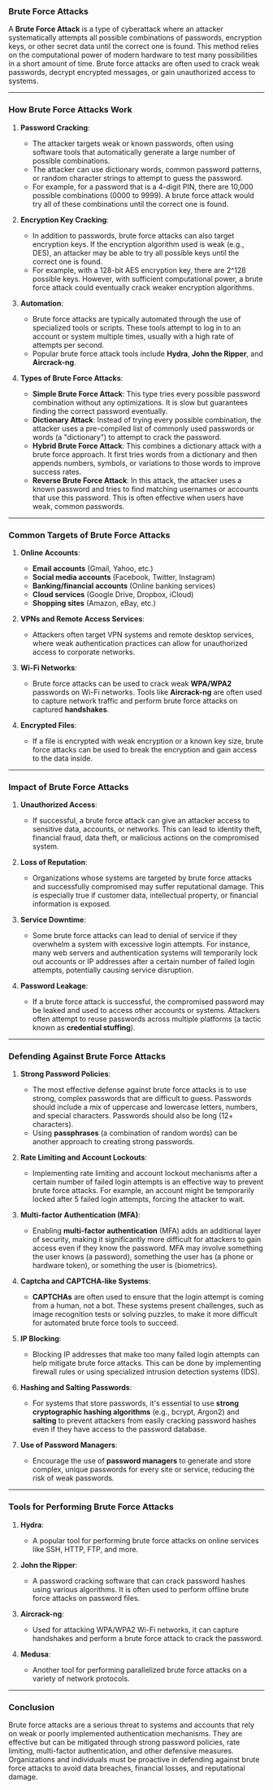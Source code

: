 ### **Brute Force Attacks**

A **Brute Force Attack** is a type of cyberattack where an attacker systematically attempts all possible combinations of passwords, encryption keys, or other secret data until the correct one is found. This method relies on the computational power of modern hardware to test many possibilities in a short amount of time. Brute force attacks are often used to crack weak passwords, decrypt encrypted messages, or gain unauthorized access to systems.

---

### **How Brute Force Attacks Work**

1. **Password Cracking**:
   - The attacker targets weak or known passwords, often using software tools that automatically generate a large number of possible combinations.
   - The attacker can use dictionary words, common password patterns, or random character strings to attempt to guess the password.
   - For example, for a password that is a 4-digit PIN, there are 10,000 possible combinations (0000 to 9999). A brute force attack would try all of these combinations until the correct one is found.

2. **Encryption Key Cracking**:
   - In addition to passwords, brute force attacks can also target encryption keys. If the encryption algorithm used is weak (e.g., DES), an attacker may be able to try all possible keys until the correct one is found.
   - For example, with a 128-bit AES encryption key, there are 2^128 possible keys. However, with sufficient computational power, a brute force attack could eventually crack weaker encryption algorithms.

3. **Automation**:
   - Brute force attacks are typically automated through the use of specialized tools or scripts. These tools attempt to log in to an account or system multiple times, usually with a high rate of attempts per second.
   - Popular brute force attack tools include **Hydra**, **John the Ripper**, and **Aircrack-ng**.

4. **Types of Brute Force Attacks**:
   - **Simple Brute Force Attack**: This type tries every possible password combination without any optimizations. It is slow but guarantees finding the correct password eventually.
   - **Dictionary Attack**: Instead of trying every possible combination, the attacker uses a pre-compiled list of commonly used passwords or words (a "dictionary") to attempt to crack the password.
   - **Hybrid Brute Force Attack**: This combines a dictionary attack with a brute force approach. It first tries words from a dictionary and then appends numbers, symbols, or variations to those words to improve success rates.
   - **Reverse Brute Force Attack**: In this attack, the attacker uses a known password and tries to find matching usernames or accounts that use this password. This is often effective when users have weak, common passwords.

---

### **Common Targets of Brute Force Attacks**

1. **Online Accounts**:
   - **Email accounts** (Gmail, Yahoo, etc.)
   - **Social media accounts** (Facebook, Twitter, Instagram)
   - **Banking/financial accounts** (Online banking services)
   - **Cloud services** (Google Drive, Dropbox, iCloud)
   - **Shopping sites** (Amazon, eBay, etc.)

2. **VPNs and Remote Access Services**:
   - Attackers often target VPN systems and remote desktop services, where weak authentication practices can allow for unauthorized access to corporate networks.

3. **Wi-Fi Networks**:
   - Brute force attacks can be used to crack weak **WPA/WPA2** passwords on Wi-Fi networks. Tools like **Aircrack-ng** are often used to capture network traffic and perform brute force attacks on captured **handshakes**.

4. **Encrypted Files**:
   - If a file is encrypted with weak encryption or a known key size, brute force attacks can be used to break the encryption and gain access to the data inside.

---

### **Impact of Brute Force Attacks**

1. **Unauthorized Access**:
   - If successful, a brute force attack can give an attacker access to sensitive data, accounts, or networks. This can lead to identity theft, financial fraud, data theft, or malicious actions on the compromised system.

2. **Loss of Reputation**:
   - Organizations whose systems are targeted by brute force attacks and successfully compromised may suffer reputational damage. This is especially true if customer data, intellectual property, or financial information is exposed.

3. **Service Downtime**:
   - Some brute force attacks can lead to denial of service if they overwhelm a system with excessive login attempts. For instance, many web servers and authentication systems will temporarily lock out accounts or IP addresses after a certain number of failed login attempts, potentially causing service disruption.

4. **Password Leakage**:
   - If a brute force attack is successful, the compromised password may be leaked and used to access other accounts or systems. Attackers often attempt to reuse passwords across multiple platforms (a tactic known as **credential stuffing**).

---

### **Defending Against Brute Force Attacks**

1. **Strong Password Policies**:
   - The most effective defense against brute force attacks is to use strong, complex passwords that are difficult to guess. Passwords should include a mix of uppercase and lowercase letters, numbers, and special characters. Passwords should also be long (12+ characters).
   - Using **passphrases** (a combination of random words) can be another approach to creating strong passwords.

2. **Rate Limiting and Account Lockouts**:
   - Implementing rate limiting and account lockout mechanisms after a certain number of failed login attempts is an effective way to prevent brute force attacks. For example, an account might be temporarily locked after 5 failed login attempts, forcing the attacker to wait.
   
3. **Multi-factor Authentication (MFA)**:
   - Enabling **multi-factor authentication** (MFA) adds an additional layer of security, making it significantly more difficult for attackers to gain access even if they know the password. MFA may involve something the user knows (a password), something the user has (a phone or hardware token), or something the user is (biometrics).
   
4. **Captcha and CAPTCHA-like Systems**:
   - **CAPTCHAs** are often used to ensure that the login attempt is coming from a human, not a bot. These systems present challenges, such as image recognition tests or solving puzzles, to make it more difficult for automated brute force tools to succeed.

5. **IP Blocking**:
   - Blocking IP addresses that make too many failed login attempts can help mitigate brute force attacks. This can be done by implementing firewall rules or using specialized intrusion detection systems (IDS).

6. **Hashing and Salting Passwords**:
   - For systems that store passwords, it's essential to use **strong cryptographic hashing algorithms** (e.g., bcrypt, Argon2) and **salting** to prevent attackers from easily cracking password hashes even if they have access to the password database.

7. **Use of Password Managers**:
   - Encourage the use of **password managers** to generate and store complex, unique passwords for every site or service, reducing the risk of weak passwords.

---

### **Tools for Performing Brute Force Attacks**

1. **Hydra**:
   - A popular tool for performing brute force attacks on online services like SSH, HTTP, FTP, and more.

2. **John the Ripper**:
   - A password cracking software that can crack password hashes using various algorithms. It is often used to perform offline brute force attacks on password files.

3. **Aircrack-ng**:
   - Used for attacking WPA/WPA2 Wi-Fi networks, it can capture handshakes and perform a brute force attack to crack the password.

4. **Medusa**:
   - Another tool for performing parallelized brute force attacks on a variety of network protocols.

---

### **Conclusion**

Brute force attacks are a serious threat to systems and accounts that rely on weak or poorly implemented authentication mechanisms. They are effective but can be mitigated through strong password policies, rate limiting, multi-factor authentication, and other defensive measures. Organizations and individuals must be proactive in defending against brute force attacks to avoid data breaches, financial losses, and reputational damage.
